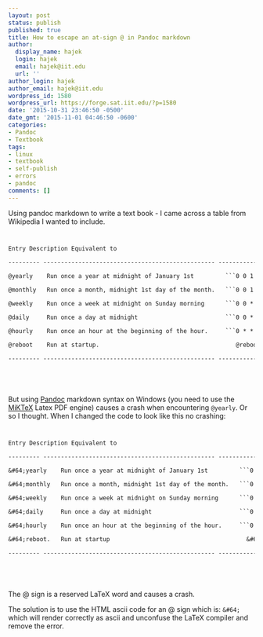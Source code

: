 ```yaml
---
layout: post
status: publish
published: true
title: How to escape an at-sign @ in Pandoc markdown
author:
  display_name: hajek
  login: hajek
  email: hajek@iit.edu
  url: ''
author_login: hajek
author_email: hajek@iit.edu
wordpress_id: 1580
wordpress_url: https://forge.sat.iit.edu/?p=1580
date: '2015-10-31 23:46:50 -0500'
date_gmt: '2015-11-01 04:46:50 -0600'
categories:
- Pandoc
- Textbook
tags:
- linux
- textbook
- self-publish
- errors
- pandoc
comments: []
---
```

<p>Using pandoc markdown to write a text book - I came across a table from Wikipedia I wanted to include.<br />
<code></p>
<pre>
Entry Description Equivalent to<br />
--------- ------------------------------------------------- -------------------<br />
@yearly    Run once a year at midnight of January 1st         ```0 0 1 1 *```<br />
@monthly   Run once a month, midnight 1st day of the month.   ```0 0 1 * *```<br />
@weekly    Run once a week at midnight on Sunday morning      ```0 0 * * 0```<br />
@daily     Run once a day at midnight                         ```0 0 * * *```<br />
@hourly    Run once an hour at the beginning of the hour.     ```0 * * * *```<br />
@reboot    Run at startup.                                       @reboot<br />
--------- ------------------------------------------------- -------------------<br />
</pre><br />
</code></p>
<p>But using <a href="http://pandoc.org/">Pandoc</a> markdown syntax on Windows (you need to use the <a href="http://miktex.org/">MiKTeX</a> Latex PDF engine) causes a crash when encountering <code>@yearly</code>. Or so I thought. When I changed the code to look like this no crashing:<br />
<code></p>
<pre>
Entry Description Equivalent to<br />
--------- ------------------------------------------------- -------------------<br />
&amp;&#35;64&#59;yearly    Run once a year at midnight of January 1st         ```0 0 1 1 *```<br />
&amp;&#35;64&#59;monthly   Run once a month, midnight 1st day of the month.   ```0 0 1 * *```<br />
&amp;&#35;64&#59;weekly    Run once a week at midnight on Sunday morning      ```0 0 * * 0```<br />
&amp;&#35;64&#59;daily     Run once a day at midnight                         ```0 0 * * *```<br />
&amp;&#35;64&#59;hourly    Run once an hour at the beginning of the hour.     ```0 * * * *```<br />
&amp;&#35;64&#59;reboot.   Run at startup                                       &amp;&#35;64&#59;reboot<br />
--------- ------------------------------------------------- -------------------<br />
</pre><br />
</code></p>
<p>The @ sign is a reserved LaTeX word and causes a crash.</p>
<p>The solution is to use the HTML ascii code for an @ sign which is: <code>&amp;&#35;64&#59;</code> which will render correctly as ascii and unconfuse the LaTeX compiler and remove the error.</p>

